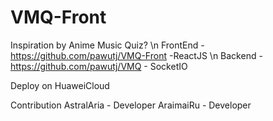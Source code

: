# VMQ-Front

Inspiration by Anime Music Quiz? \n
FrontEnd - https://github.com/pawutj/VMQ-Front -ReactJS \n
Backend - https://github.com/pawutj/VMQ - SocketIO

Deploy on HuaweiCloud 

Contribution
AstralAria - Developer 
AraimaiRu - Developer



